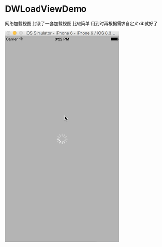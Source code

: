 # DWLoadViewDemo
网络加载视图
封装了一套加载视图 比较简单 用到时再根据需求自定义xib就好了



![image](https://github.com/Hardway2/DWLoadViewDemo/blob/master/2015-08-10%2015_26_07.gif)

